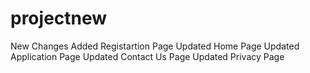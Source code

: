 # projectnew
New Changes 
Added Registartion Page
Updated Home Page
Updated Application Page
Updated Contact Us Page
Updated Privacy Page
